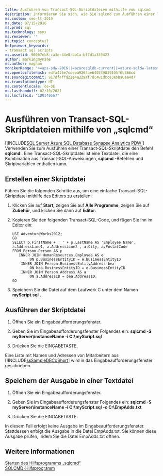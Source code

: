 ```yaml
---
title: Ausführen von Transact-SQL-Skriptdateien mithilfe von sqlcmd
description: Informieren Sie sich, wie Sie sqlcmd zum Ausführen einer Transact-SQL-Skriptdatei verwenden. Es können Transact-SQL-Anweisungen, sqlcmd-Befehle und Skriptvariablen enthalten sein.
ms.custom: seo-lt-2019
ms.date: 07/15/2016
ms.prod: sql
ms.technology: ssms
ms.reviewer: ''
ms.topic: conceptual
helpviewer_keywords:
- transact sql scripts
ms.assetid: 90067eb8-ca3e-44e8-bb1a-bf7d1a359423
author: markingmyname
ms.author: maghan
monikerRange: '>=aps-pdw-2016||=azuresqldb-current||=azure-sqldw-latest||>=sql-server-2016||>=sql-server-linux-2017||=azuresqldb-mi-current'
ms.openlocfilehash: edfa425e7cceba9264ae640239039105f6b366cd
ms.sourcegitcommit: 917df4ffd22e4a229af7dc481dcce3ebba0aa4d7
ms.translationtype: HT
ms.contentlocale: de-DE
ms.lasthandoff: 02/10/2021
ms.locfileid: "100346667"
---
```

# <a name="sqlcmd---run-transact-sql-script-files"></a>Ausführen von Transact-SQL-Skriptdateien mithilfe von „sqlcmd“
[!INCLUDE[SQL Server Azure SQL Database Synapse Analytics PDW ](../../includes/applies-to-version/sql-asdb-asdbmi-asa-pdw.md)]
 Verwenden Sie zum Ausführen einer Transact-SQL-Skriptdatei den Befehl **sqlcmd** . Eine Transact-SQL-Skriptdatei ist eine Textdatei, die eine Kombination aus Transact-SQL-Anweisungen, **sqlcmd** -Befehlen und Skriptvariablen enthalten kann.  

## <a name="create-a-script-file"></a>Erstellen einer Skriptdatei  
 Führen Sie die folgenden Schritte aus, um eine einfache Transact-SQL-Skriptdatei mithilfe des Editors zu erstellen:  
  
1.  Klicken Sie auf **Start**, zeigen Sie auf **Alle Programme**, zeigen Sie auf **Zubehör**, und klicken Sie dann auf **Editor**.  
  
2.  Kopieren Sie den folgenden Transact-SQL-Code, und fügen Sie ihn im Editor ein:  
  
    ```  
    USE AdventureWorks2012;  
    GO  
    SELECT p.FirstName + ' ' + p.LastName AS 'Employee Name',  
    a.AddressLine1, a.AddressLine2 , a.City, a.PostalCode   
    FROM Person.Person AS p   
       INNER JOIN HumanResources.Employee AS e   
            ON p.BusinessEntityID = e.BusinessEntityID  
        INNER JOIN Person.BusinessEntityAddress bea   
            ON bea.BusinessEntityID = e.BusinessEntityID  
        INNER JOIN Person.Address AS a   
            ON a.AddressID = bea.AddressID;  
    GO  
    ```  
  
3.  Speichern Sie die Datei auf dem Laufwerk C unter dem Namen **myScript.sql** .  
  
## <a name="run-the-script-file"></a>Ausführen der Skriptdatei  
  
1.  Öffnen Sie ein Eingabeaufforderungsfenster.  
  
2.  Geben Sie im Eingabeaufforderungsfenster Folgendes ein: **sqlcmd -S myServer\instanceName -i C:\myScript.sql**  
  
3.  Drücken Sie die EINGABETASTE.  
  
 Eine Liste mit Namen und Adressen von Mitarbeitern aus [!INCLUDE[ssSampleDBCoShort](../../includes/sssampledbcoshort-md.md)] wird in das Eingabeaufforderungsfenster geschrieben.  

## <a name="save-the-output-to-a-text-file"></a>Speichern der Ausgabe in einer Textdatei
  
1.  Öffnen Sie ein Eingabeaufforderungsfenster.  
  
2.  Geben Sie im Eingabeaufforderungsfenster Folgendes ein: **sqlcmd -S myServer\instanceName -i C:\myScript.sql -o C:\EmpAdds.txt**  
  
3.  Drücken Sie die EINGABETASTE.  
  
 In diesem Fall erfolgt keine Ausgabe im Eingabeaufforderungsfenster. Stattdessen erfolgt die Ausgabe in die Datei EmpAdds.txt. Sie können diese Ausgabe prüfen, indem Sie die Datei EmpAdds.txt öffnen.  
  
## <a name="see-also"></a>Weitere Informationen  
 [Starten des Hilfsprogramms „sqlcmd“](./sqlcmd-start-the-utility.md)   
 [SQLCMD-Hilfsprogramm](../../tools/sqlcmd-utility.md)  
  
